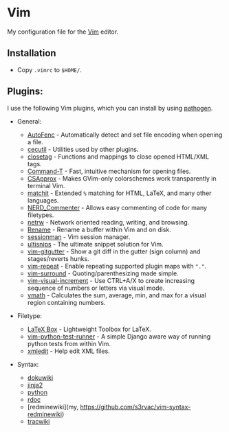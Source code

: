 Vim
===

My configuration file for the [Vim](http://git-scm.com/) editor.

Installation
------------

* Copy `.vimrc` to `$HOME/`.

Plugins:
--------

I use the following Vim plugins, which you can install by using
[pathogen](https://github.com/tpope/vim-pathogen).

  * General:
	* [AutoFenc](https://github.com/s3rvac/AutoFenc) - Automatically detect and set file encoding when opening a file.
	* [cecutil](http://www.vim.org/scripts/script.php?script_id=1066) - Utilities used by other plugins.
	* [closetag](http://www.vim.org/scripts/script.php?script_id=13) - Functions and mappings to close opened HTML/XML tags.
	* [Command-T](https://github.com/wincent/command-t) - Fast, intuitive mechanism for opening files.
	* [CSApprox](https://github.com/godlygeek/csapprox) - Makes GVim-only colorschemes work transparently in terminal Vim.
	* [matchit](http://www.vim.org/scripts/script.php?script_id=39) - Extended `%` matching for HTML, LaTeX, and many other languages.
	* [NERD_Commenter](http://www.vim.org/scripts/script.php?script_id=1218) - Allows easy commenting of code for many filetypes.
	* [netrw](http://www.vim.org/scripts/script.php?script_id=1075) - Network oriented reading, writing, and browsing.
	* [Rename](http://www.vim.org/scripts/script.php?script_id=1928) - Rename a buffer within Vim and on disk.
	* [sessionman](http://www.vim.org/scripts/script.php?script_id=2010) - Vim session manager.
	* [ultisnips](https://github.com/SirVer/ultisnips) - The ultimate snippet solution for Vim.
	* [vim-gitgutter](https://github.com/airblade/vim-gitgutter) - Show a git diff in the gutter (sign column) and stages/reverts hunks.
	* [vim-repeat](https://github.com/tpope/vim-repeat) - Enable repeating supported plugin maps with `"."`.
	* [vim-surround](https://github.com/tpope/vim-surround) - Quoting/parenthesizing made simple.
	* [vim-visual-increment](https://github.com/triglav/vim-visual-increment) - Use CTRL+A/X to create increasing sequence of numbers or letters via visual mode.
	* [vmath](https://github.com/DavidGamba/vim-vmath) - Calculates the sum, average, min, and max for a visual region containing numbers.

  * Filetype:
	* [LaTeX Box](https://github.com/LaTeX-Box-Team/LaTeX-Box) - Lightweight Toolbox for LaTeX.
	* [vim-python-test-runner](https://github.com/JarrodCTaylor/vim-python-test-runner) - A simple Django aware way of running python tests from within Vim.
	* [xmledit](https://github.com/sukima/xmledit) - Help edit XML files.

  * Syntax:
	* [dokuwiki](https://github.com/nblock/vim-dokuwiki)
	* [jinja2](https://github.com/Glench/Vim-Jinja2-Syntax)
	* [python](http://www.vim.org/scripts/script.php?script_id=790)
	* [rdoc](https://github.com/depuracao/vim-rdoc)
	* [redminewiki](my, https://github.com/s3rvac/vim-syntax-redminewiki)
	* [tracwiki](http://www.vim.org/scripts/script.php?script_id=3337)
